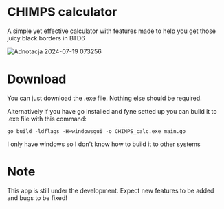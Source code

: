 # CHIMPS calculator

A simple yet effective calculator with features made to help you get those juicy black borders in BTD6


![Adnotacja 2024-07-19 073256](https://github.com/user-attachments/assets/24b2c47f-36b0-48c9-8d47-b8e28fb9aa2b)


# Download

You can just download the .exe file. Nothing else should be required.

Alternatively if you have go installed and fyne setted up you can build it to .exe file with this command: 
```
go build -ldflags -H=windowsgui -o CHIMPS_calc.exe main.go
```
I only have windows so I don't know how to build it to other systems

# Note

This app is still under the development. Expect new features to be added and bugs to be fixed!
